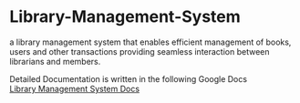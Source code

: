 # Library-Management-System
a library management system that enables efficient management of books, users and other transactions providing seamless interaction between librarians and members.

Detailed Documentation is written in the following Google Docs<br/>
[Library Management System Docs](https://docs.google.com/document/d/1tpshwU3EzwB--bvHQYTyf9JlZBvAy5ZX4PCAJOI0Xgs/edit?addon_store)
